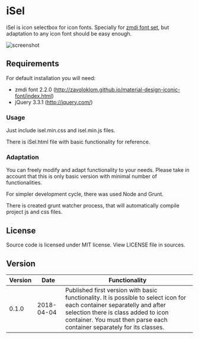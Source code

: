 # iSel

iSel is icon selectbox for icon fonts. Specially for [zmdi font set](http://http://zavoloklom.github.io/material-design-iconic-font/index.html "zmdi font set"), but adaptation to any icon font should be easy enough.

![screenshot](https://user-images.githubusercontent.com/4839225/38322176-f90954c0-3839-11e8-9a10-6da8992995f1.png)

## Requirements

For default installation you will need:
- zmdi font 2.2.0 (http://zavoloklom.github.io/material-design-iconic-font/index.html)
- jQuery 3.3.1 (http://jquery.com/)

### Usage

Just include isel.min.css and isel.min.js files.

There is iSel.html file with basic functionality for reference.

### Adaptation

You can freely modify and adapt functionality to your needs. Please take in account that this is only basic version with minimal number of functionalities. 

For simpler development cycle, there was used Node and Grunt.

There is created grunt watcher process, that will automatically compile project js and css files.

## License

Source code is licensed under MIT license. View LICENSE file in sources.

## Version

| Version | Date | Functionality |
| ------------ | ------------ | ------------ |
| 0.1.0 | 2018-04-04  |  Published first version with basic functionality. It is possible to select icon for each container separatelly and after selection there is class added to icon container. You must then parse each container separately for its classes. |
